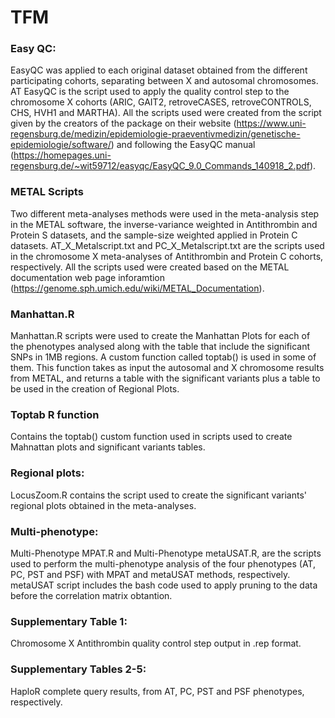 # TFM

### Easy QC:

EasyQC was applied to each original dataset obtained from the different participating cohorts, separating between X and autosomal chromosomes. AT EasyQC is the script used to apply the quality control step to the chromosome X cohorts (ARIC, GAIT2, retroveCASES, retroveCONTROLS, CHS, HVH1 and MARTHA). All the scripts used were created from the script given by the creators of the package on their website (https://www.uni-regensburg.de/medizin/epidemiologie-praeventivmedizin/genetische-epidemiologie/software/) and following the EasyQC manual (https://homepages.uni-regensburg.de/~wit59712/easyqc/EasyQC_9.0_Commands_140918_2.pdf).


### METAL Scripts

Two different meta-analyses methods were used in the meta-analysis step in the METAL software, the inverse-variance weighted in Antithrombin and Protein S datasets, and the sample-size weighted applied in Protein C datasets. AT_X_Metalscript.txt and PC_X_Metalscript.txt are the scripts used in the chromosome X meta-analyses of Antithrombin and Protein C cohorts, respectively. All the scripts used were created based on the METAL documentation web page inforamtion (https://genome.sph.umich.edu/wiki/METAL_Documentation).


### Manhattan.R

Manhattan.R scripts were used to create the Manhattan Plots for each of the phenotypes analysed along with the table that include the significant SNPs in 1MB regions. A custom function called toptab() is used in some of them. This function takes as input the autosomal and X chromosome results from METAL, and returns a table with the significant variants plus a table to be used in the creation of Regional Plots. 


### Toptab R function

Contains the toptab() custom function used in scripts used to create Mahnattan plots and significant variants tables.


### Regional plots:

LocusZoom.R contains the script used to create the significant variants' regional plots obtained in the meta-analyses.


### Multi-phenotype:

Multi-Phenotype MPAT.R and Multi-Phenotype metaUSAT.R, are the scripts used to perform the multi-phenotype analysis of the four phenotypes (AT, PC, PST and PSF) with MPAT and metaUSAT methods, respectively. metaUSAT script includes the bash code used to apply pruning to the data before the correlation matrix obtantion.


### Supplementary Table 1:

Chromosome X Antithrombin quality control step output in .rep format.


### Supplementary Tables 2-5:

HaploR complete query results, from AT, PC, PST and PSF phenotypes, respectively.

